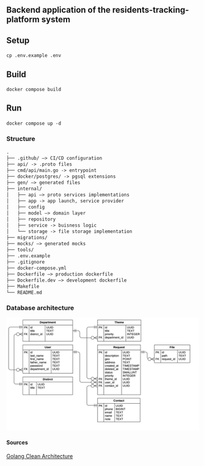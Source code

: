 ## Backend application of the residents-tracking-platform system

## Setup
`cp .env.example .env`

## Build
`docker compose build`

## Run
`docker compose up -d`

### Structure
```
.
├── .github/ –> CI/CD configuration
├── api/ -> .proto files
├── cmd/api/main.go -> entrypoint
├── docker/postgres/ -> pgsql extensions 
├── gen/ –> generated files
├── internal/
│   ├── api –> proto services implementations
│   ├── app -> app launch, service provider
│   ├── config
│   ├── model –> domain layer
│   ├── repository
│   ├── service -> buisness logic
│   └── storage -> file storage implementation
├── migrations/
├── mocks/ –> generated mocks
├── tools/
├── .env.example
├── .gitignore
├── docker-compose.yml
├── Dockerfile –> production dockerfile
├── Dockerfile.dev –> development dockerfile
├── Makefile
└── README.md
```

### Database architecture
![er](./assets/er.jpeg)

#### Sources
[Golang Clean Architecture](https://github.com/bxcodec/go-clean-arch)